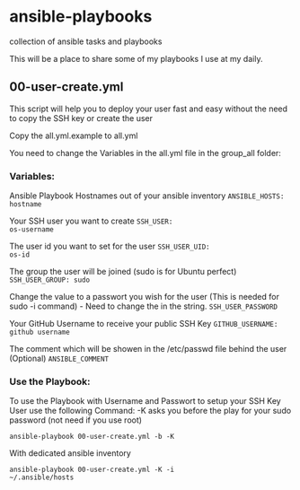 # ansible-playbooks
collection of ansible tasks and playbooks

This will be a place to share some of my playbooks I use at my daily.

<h2>00-user-create.yml</h2>

This script will help you to deploy your user fast and easy without the need to copy the SSH key or create the user

Copy the all.yml.example to all.yml

You need to change the Variables in the all.yml file in the group_all folder:
<h3>Variables:</h3>

Ansible Playbook Hostnames out of your ansible inventory
<code>ANSIBLE_HOSTS: hostname</code>

Your SSH user you want to create
<code>SSH_USER: os-username</code>

The user id you want to set for the user
<code>SSH_USER_UID: os-id</code>

The group the user will be joined (sudo is for Ubuntu perfect)
<code>SSH_USER_GROUP: sudo</code>

Change the value to a passwort you wish for the user (This is needed for sudo -i command) - Need to change the <PASSWORD> in the string.
<code>SSH_USER_PASSWORD</code>

Your GitHub Username to receive your public SSH Key
<code>GITHUB_USERNAME: github username</code>

The comment which will be showen in the /etc/passwd file behind the user (Optional)
<code>ANSIBLE_COMMENT</code>

<h3>Use the Playbook:</h3>

To use the Playbook with Username and Passwort to setup your SSH Key User use the following Command:
-K asks you before the play for your sudo password (not need if you use root)

<code>ansible-playbook 00-user-create.yml -b -K</code>

With dedicated ansible inventory

<code>ansible-playbook 00-user-create.yml -K -i ~/.ansible/hosts</code>

